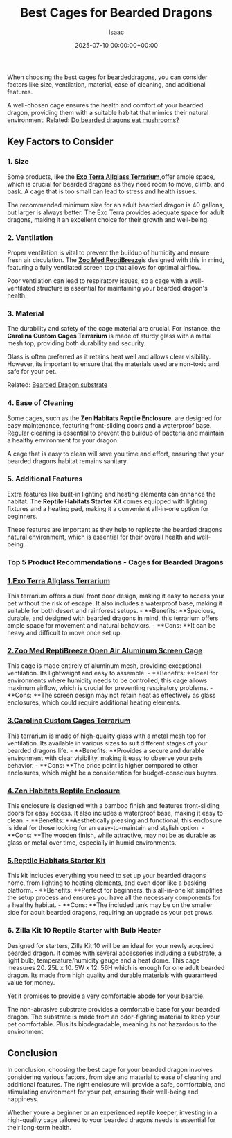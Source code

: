 ﻿---
title: Best Cages for Bearded Dragons
description: When choosing the best cages for bearded dragons, you can consider factors like size, ventilation, material, ease of cleaning, and additional features. A...
slug: /best-cages-for-bearded-dragons/
date: 2025-07-10 00:00:00+00:00
lastmod: 2025-07-10 00:00:00+03:00
author: Isaac
categories:
- Lizard
- Product Reviews
tags:
- lizard
- cage
- bearded
layout: post
---

When choosing the best cages for [bearded](https://pestpolicy.com/best-substrate-for-bearded-dragons/)dragons, you can consider factors like size, ventilation, material, ease of cleaning, and additional features.

A well-chosen cage ensures the health and comfort of your bearded dragon, providing them with a suitable habitat that mimics their natural environment. Related: [Do bearded dragons eat mushrooms? ](https://pestpolicy.com/can-bearded-dragons-eat-mushrooms/)

##  Key Factors to Consider

###  1. Size

Some products, like the [**Exo Terra Allglass Terrarium**](https://www.amazon.com/dp/B000OAYXTK/?tag=p-policy-20),offer ample space, which is crucial for bearded dragons as they need room to move, climb, and bask. A cage that is too small can lead to stress and health issues.

The recommended minimum size for an adult bearded dragon is 40 gallons, but larger is always better. The Exo Terra provides adequate space for adult dragons, making it an excellent choice for their growth and well-being.

###  2. Ventilation

Proper ventilation is vital to prevent the buildup of humidity and ensure fresh air circulation. The [**Zoo Med ReptiBreeze**](https://www.amazon.com/dp/B001PHABI8/?tag=p-policy-20)is designed with this in mind, featuring a fully ventilated screen top that allows for optimal airflow.

Poor ventilation can lead to respiratory issues, so a cage with a well-ventilated structure is essential for maintaining your bearded dragon's health.

###  3. Material

The durability and safety of the cage material are crucial. For instance, the **Carolina Custom Cages Terrarium** is made of sturdy glass with a metal mesh top, providing both durability and security.

Glass is often preferred as it retains heat well and allows clear visibility. However, its important to ensure that the materials used are non-toxic and safe for your pet.

Related: [Bearded Dragon substrate](https://pestpolicy.com/best-substrate-for-bearded-dragons/)

###  4. Ease of Cleaning

Some cages, such as the **Zen Habitats Reptile Enclosure**, are designed for easy maintenance, featuring front-sliding doors and a waterproof base. Regular cleaning is essential to prevent the buildup of bacteria and maintain a healthy environment for your dragon.

A cage that is easy to clean will save you time and effort, ensuring that your bearded dragons habitat remains sanitary.

###  5. Additional Features

Extra features like built-in lighting and heating elements can enhance the habitat. The **Reptile Habitats Starter Kit** comes equipped with lighting fixtures and a heating pad, making it a convenient all-in-one option for beginners.

These features are important as they help to replicate the bearded dragons natural environment, which is essential for their overall health and well-being.

###  Top 5 Product Recommendations - Cages for Bearded Dragons

###  [1.**Exo Terra Allglass Terrarium**](https://www.amazon.com/dp/B000OAYXTK/?tag=p-policy-20)

This terrarium offers a dual front door design, making it easy to access your pet without the risk of escape. It also includes a waterproof base, making it suitable for both desert and rainforest setups. - **Benefits: **Spacious, durable, and designed with bearded dragons in mind, this terrarium offers ample space for movement and natural behaviors. - **Cons: **It can be heavy and difficult to move once set up.

###  [2.**Zoo Med ReptiBreeze Open Air Aluminum Screen Cage**](https://www.amazon.com/dp/B001PHABI8/?tag=p-policy-20)

This cage is made entirely of aluminum mesh, providing exceptional ventilation. Its lightweight and easy to assemble. - **Benefits: **Ideal for environments where humidity needs to be controlled, this cage allows maximum airflow, which is crucial for preventing respiratory problems. - **Cons: **The screen design may not retain heat as effectively as glass enclosures, which could require additional heating elements.

###  [3.**Carolina Custom Cages Terrarium**](https://www.amazon.com/dp/B01N1SGQCI/?tag=p-policy-20)

This terrarium is made of high-quality glass with a metal mesh top for ventilation. Its available in various sizes to suit different stages of your bearded dragons life. - **Benefits: **Provides a secure and durable environment with clear visibility, making it easy to observe your pets behavior. - **Cons: **The price point is higher compared to other enclosures, which might be a consideration for budget-conscious buyers.

###  [4.**Zen Habitats Reptile Enclosure**](https://www.amazon.com/dp/B07KMK6CMZ/?tag=p-policy-20)

This enclosure is designed with a bamboo finish and features front-sliding doors for easy access. It also includes a waterproof base, making it easy to clean. - **Benefits: **Aesthetically pleasing and functional, this enclosure is ideal for those looking for an easy-to-maintain and stylish option. - **Cons: **The wooden finish, while attractive, may not be as durable as glass or metal over time, especially in humid environments.

###  [5.**Reptile Habitats Starter Kit**](https://www.amazon.com/dp/B0CFTG55QX/?tag=p-policy-20)

This kit includes everything you need to set up your bearded dragons home, from lighting to heating elements, and even dcor like a basking platform. - **Benefits: **Perfect for beginners, this all-in-one kit simplifies the setup process and ensures you have all the necessary components for a healthy habitat. - **Cons: **The included tank may be on the smaller side for adult bearded dragons, requiring an upgrade as your pet grows.

###  **6. Zilla Kit 10 Reptile Starter with Bulb Heater**

Designed for starters, Zilla Kit 10 will be an ideal for your newly acquired bearded dragon. It comes with several accessories including a substrate, a light bulb, temperature/humidity gauge and a heat dome. This cage measures 20. 25L x 10. 5W x 12. 56H which is enough for one adult bearded dragon. Its made from high quality and durable materials with guaranteed value for money.

Yet it promises to provide a very comfortable abode for your beardie.

The non-abrasive substrate provides a comfortable base for your bearded dragon. The substrate is made from an odor-fighting material to keep your pet comfortable. Plus its biodegradable, meaning its not hazardous to the environment.

##  Conclusion

In conclusion, choosing the best cage for your bearded dragon involves considering various factors, from size and material to ease of cleaning and additional features. The right enclosure will provide a safe, comfortable, and stimulating environment for your pet, ensuring their well-being and happiness.

Whether youre a beginner or an experienced reptile keeper, investing in a high-quality cage tailored to your bearded dragons needs is essential for their long-term health.

